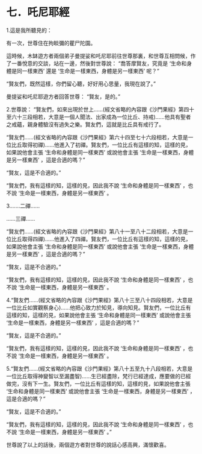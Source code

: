 # 七．吒尼耶經

1.這是我所聽見的：

有一次，世尊住在拘睒彌的瞿尸陀園。

這時候，木缽遊方者兩個弟子曼提娑和吒尼耶前往世尊那裏，和世尊互相問候，作了一番悅意的交談，站在一邊，然後對世尊說： “喬答摩賢友，究竟是 ‘生命和身體是同一樣東西’ 還是 ‘生命是一樣東西，身體是另一樣東西’ 呢？”

“賢友們，既然這樣，你們留心聽，好好用心思量，我現在說了。”

曼提娑和吒尼耶遊方者回答世尊： “賢友，是的。”

2.世尊說： “賢友們，如來出現於世上……(經文省略的內容跟《沙門果經》第四十至六十三段相若，大意是一個人聞法、出家成為一位比丘、持戒)……他具有聖者之戒蘊，親身體驗沒有過失之樂。賢友們，這就是比丘具有戒行了。

“賢友們……(經文省略的內容跟《沙門果經》第六十四至七十六段相若，大意是一位比丘取得初禪)……他進入了初禪。賢友們，一位比丘有這樣的知，這樣的見，如果說他會主張 ‘生命和身體是同一樣東西’ 或說他會主張 ‘生命是一樣東西，身體是另一樣東西’ ，這是合適的嗎？”

“賢友，這是不合適的。”

“賢友們，我有這樣的知，這樣的見，因此我不說 ‘生命和身體是同一樣東西’ ，也不說 ‘生命是一樣東西，身體是另一樣東西’ 。

3.……二禪……

……三禪……

“賢友們……(經文省略的內容跟《沙門果經》第八十一至八十二段相若，大意是一位比丘取得四禪)……他進入了四禪。賢友們，一位比丘有這樣的知，這樣的見，如果說他會主張 ‘生命和身體是同一樣東西’ 或說他會主張 ‘生命是一樣東西，身體是另一樣東西’ ，這是合適的嗎？”

“賢友，這是不合適的。”

“賢友們，我有這樣的知，這樣的見，因此我不說 ‘生命和身體是同一樣東西’ ，也不說 ‘生命是一樣東西，身體是另一樣東西’ 。

4.“賢友們……(經文省略的內容跟《沙門果經》第八十三至八十四段相若，大意是一位比丘如實觀察身心)……他把心致力於知見，導向知見。賢友們，一位比丘有這樣的知，這樣的見，如果說他會主張 ‘生命和身體是同一樣東西’ 或說他會主張 ‘生命是一樣東西，身體是另一樣東西’ ，這是合適的嗎？”

“賢友，這是不合適的。”

“賢友們，我有這樣的知，這樣的見，因此我不說 ‘生命和身體是同一樣東西’ ，也不說 ‘生命是一樣東西，身體是另一樣東西’ 。

5.“賢友們……(經文省略的內容跟《沙門果經》第八十五至九十八段相若，大意是一位比丘取得神變智以至漏盡智)……生已經盡除，梵行已經達成，應要做的已經做完，沒有下一生。賢友們，一位比丘有這樣的知，這樣的見，如果說他會主張 ‘生命和身體是同一樣東西’ 或說他會主張 ‘生命是一樣東西，身體是另一樣東西’ ，這是合適的嗎？”

“賢友，這是不合適的。”

“賢友們，我有這樣的知，這樣的見，因此我不說 ‘生命和身體是同一樣東西’ ，也不說 ‘生命是一樣東西，身體是另一樣東西’ 。”

世尊說了以上的話後，兩個遊方者對世尊的說話心感高興，滿懷歡喜。 

